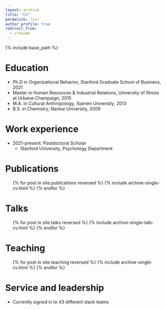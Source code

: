 ```yaml
---
layout: archive
title: "CV"
permalink: /cv/
author_profile: true
redirect_from:
  - /resume
---
```


{% include base_path %}

Education
======
* Ph.D in Organizational Behavior, Stanford Graduate School of Business, 2021
* Master in Human Resources & Industrial Relations, University of Illinois at Urbana-Champaign, 2015
* M.A. in Cultural Anthropology, Xiamen University, 2013
* B.S. in Chemistry, Nankai University, 2009

Work experience
======
* 2021-present: Postdoctoral Scholar
  * Stanford University, Psychology Department

Publications
======
  <ul>{% for post in site.publications reversed %}
    {% include archive-single-cv.html %}
  {% endfor %}</ul>
  
Talks
======
  <ul>{% for post in site.talks reversed %}
    {% include archive-single-talk-cv.html  %}
  {% endfor %}</ul>
  
Teaching
======
  <ul>{% for post in site.teaching reversed %}
    {% include archive-single-cv.html %}
  {% endfor %}</ul>
  
Service and leadership
======
* Currently signed in to 43 different slack teams
